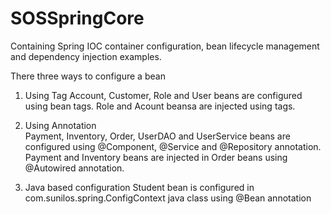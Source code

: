 # SOSSpringCore
Containing Spring IOC container configuration, bean lifecycle management and dependency injection examples.  

There three ways to configure a bean 

1) Using <bean> Tag 
Account, Customer, Role and User beans are configured using bean tags. 
Role and Acount beansa are injected using <property> tags.
  
2) Using Annotation  
Payment, Inventory, Order, UserDAO and UserService beans are configured using @Component, @Service and @Repository annotation. 
Payment and Inventory beans are injected in Order beans using @Autowired annotation.


3) Java based configuration 
Student bean is configured in com.sunilos.spring.ConfigContext java class using @Bean annotation 
